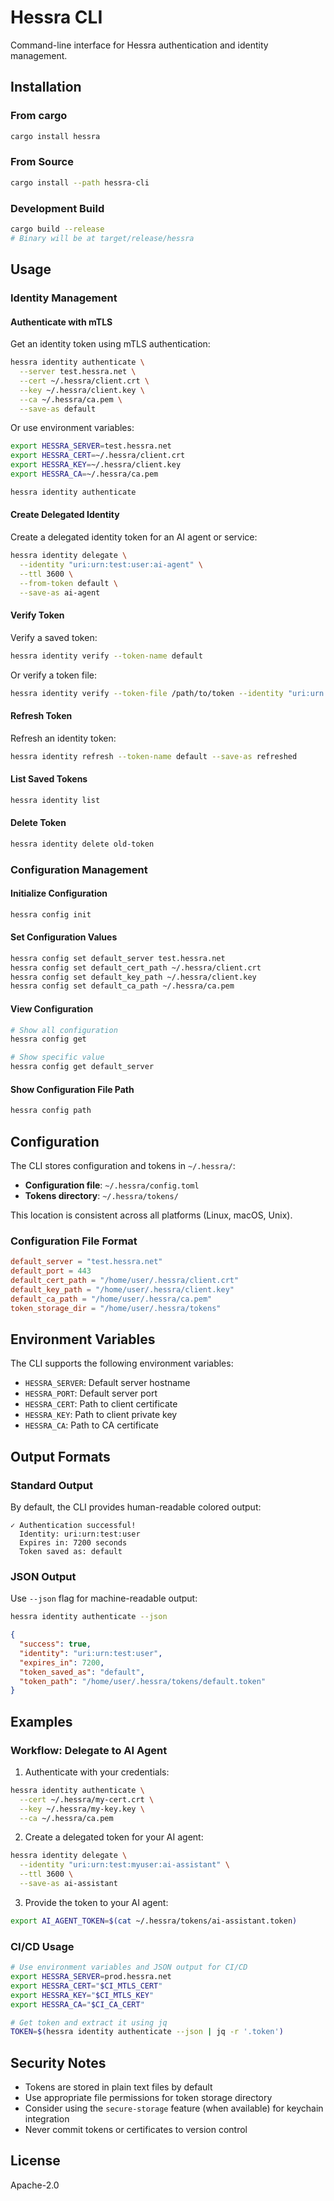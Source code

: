 # Hessra CLI

Command-line interface for Hessra authentication and identity management.

## Installation

### From cargo

```bash
cargo install hessra
```

### From Source

```bash
cargo install --path hessra-cli
```

### Development Build

```bash
cargo build --release
# Binary will be at target/release/hessra
```

## Usage

### Identity Management

#### Authenticate with mTLS

Get an identity token using mTLS authentication:

```bash
hessra identity authenticate \
  --server test.hessra.net \
  --cert ~/.hessra/client.crt \
  --key ~/.hessra/client.key \
  --ca ~/.hessra/ca.pem \
  --save-as default
```

Or use environment variables:

```bash
export HESSRA_SERVER=test.hessra.net
export HESSRA_CERT=~/.hessra/client.crt
export HESSRA_KEY=~/.hessra/client.key
export HESSRA_CA=~/.hessra/ca.pem

hessra identity authenticate
```

#### Create Delegated Identity

Create a delegated identity token for an AI agent or service:

```bash
hessra identity delegate \
  --identity "uri:urn:test:user:ai-agent" \
  --ttl 3600 \
  --from-token default \
  --save-as ai-agent
```

#### Verify Token

Verify a saved token:

```bash
hessra identity verify --token-name default
```

Or verify a token file:

```bash
hessra identity verify --token-file /path/to/token --identity "uri:urn:test:user"
```

#### Refresh Token

Refresh an identity token:

```bash
hessra identity refresh --token-name default --save-as refreshed
```

#### List Saved Tokens

```bash
hessra identity list
```

#### Delete Token

```bash
hessra identity delete old-token
```

### Configuration Management

#### Initialize Configuration

```bash
hessra config init
```

#### Set Configuration Values

```bash
hessra config set default_server test.hessra.net
hessra config set default_cert_path ~/.hessra/client.crt
hessra config set default_key_path ~/.hessra/client.key
hessra config set default_ca_path ~/.hessra/ca.pem
```

#### View Configuration

```bash
# Show all configuration
hessra config get

# Show specific value
hessra config get default_server
```

#### Show Configuration File Path

```bash
hessra config path
```

## Configuration

The CLI stores configuration and tokens in `~/.hessra/`:

- **Configuration file**: `~/.hessra/config.toml`
- **Tokens directory**: `~/.hessra/tokens/`

This location is consistent across all platforms (Linux, macOS, Unix).

### Configuration File Format

```toml
default_server = "test.hessra.net"
default_port = 443
default_cert_path = "/home/user/.hessra/client.crt"
default_key_path = "/home/user/.hessra/client.key"
default_ca_path = "/home/user/.hessra/ca.pem"
token_storage_dir = "/home/user/.hessra/tokens"
```

## Environment Variables

The CLI supports the following environment variables:

- `HESSRA_SERVER`: Default server hostname
- `HESSRA_PORT`: Default server port
- `HESSRA_CERT`: Path to client certificate
- `HESSRA_KEY`: Path to client private key
- `HESSRA_CA`: Path to CA certificate

## Output Formats

### Standard Output

By default, the CLI provides human-readable colored output:

```
✓ Authentication successful!
  Identity: uri:urn:test:user
  Expires in: 7200 seconds
  Token saved as: default
```

### JSON Output

Use `--json` flag for machine-readable output:

```bash
hessra identity authenticate --json
```

```json
{
  "success": true,
  "identity": "uri:urn:test:user",
  "expires_in": 7200,
  "token_saved_as": "default",
  "token_path": "/home/user/.hessra/tokens/default.token"
}
```

## Examples

### Workflow: Delegate to AI Agent

1. Authenticate with your credentials:

```bash
hessra identity authenticate \
  --cert ~/.hessra/my-cert.crt \
  --key ~/.hessra/my-key.key \
  --ca ~/.hessra/ca.pem
```

2. Create a delegated token for your AI agent:

```bash
hessra identity delegate \
  --identity "uri:urn:test:myuser:ai-assistant" \
  --ttl 3600 \
  --save-as ai-assistant
```

3. Provide the token to your AI agent:

```bash
export AI_AGENT_TOKEN=$(cat ~/.hessra/tokens/ai-assistant.token)
```

### CI/CD Usage

```bash
# Use environment variables and JSON output for CI/CD
export HESSRA_SERVER=prod.hessra.net
export HESSRA_CERT="$CI_MTLS_CERT"
export HESSRA_KEY="$CI_MTLS_KEY"
export HESSRA_CA="$CI_CA_CERT"

# Get token and extract it using jq
TOKEN=$(hessra identity authenticate --json | jq -r '.token')
```

## Security Notes

- Tokens are stored in plain text files by default
- Use appropriate file permissions for token storage directory
- Consider using the `secure-storage` feature (when available) for keychain integration
- Never commit tokens or certificates to version control

## License

Apache-2.0
